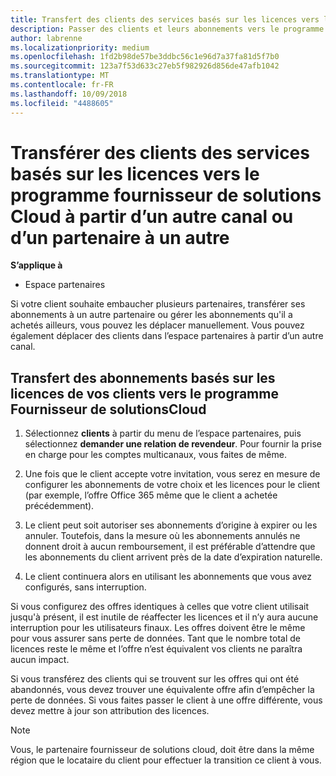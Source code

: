 ```yaml
---
title: Transfert des clients des services basés sur les licences vers le programme Fournisseur de solutionsCloud sur l'Espace partenaires | Espace partenaires
description: Passer des clients et leurs abonnements vers le programme de fournisseur de solutions cloud à partir d’un autre canal ou d’un autre partenaire.
author: labrenne
ms.localizationpriority: medium
ms.openlocfilehash: 1fd2b98de57be3ddbc56c1e96d7a37fa81d5f7b0
ms.sourcegitcommit: 123a7f53d633c27eb5f982926d856de47afb1042
ms.translationtype: MT
ms.contentlocale: fr-FR
ms.lasthandoff: 10/09/2018
ms.locfileid: "4488605"
---
```

# <a name="transfer-license-based-services-customers-to-the-cloud-solution-provider-program-from-another-channel-or-from-one-partner-to-another"></a>Transférer des clients des services basés sur les licences vers le programme fournisseur de solutions Cloud à partir d’un autre canal ou d’un partenaire à un autre

**S’applique à**

-  Espace partenaires

Si votre client souhaite embaucher plusieurs partenaires, transférer ses abonnements à un autre partenaire ou gérer les abonnements qu'il a achetés ailleurs, vous pouvez les déplacer manuellement. Vous pouvez également déplacer des clients dans l’espace partenaires à partir d’un autre canal.

## <a name="move-your-customers-license-based-subscriptions-to-the-cloud-solution-provider-program-csp"></a>Transfert des abonnements basés sur les licences de vos clients vers le programme Fournisseur de solutionsCloud

1. Sélectionnez **clients** à partir du menu de l’espace partenaires, puis sélectionnez **demander une relation de revendeur**. Pour fournir la prise en charge pour les comptes multicanaux, vous faites de même.

2.  Une fois que le client accepte votre invitation, vous serez en mesure de configurer les abonnements de votre choix et les licences pour le client (par exemple, l’offre Office 365 même que le client a achetée précédemment).

3. Le client peut soit autoriser ses abonnements d’origine à expirer ou les annuler. Toutefois, dans la mesure où les abonnements annulés ne donnent droit à aucun remboursement, il est préférable d’attendre que les abonnements du client arrivent près de la date d’expiration naturelle.

4. Le client continuera alors en utilisant les abonnements que vous avez configurés, sans interruption.


Si vous configurez des offres identiques à celles que votre client utilisait jusqu'à présent, il est inutile de réaffecter les licences et il n’y aura aucune interruption pour les utilisateurs finaux. Les offres doivent être le même pour vous assurer sans perte de données. Tant que le nombre total de licences reste le même et l’offre n’est équivalent vos clients ne paraîtra aucun impact.

Si vous transférez des clients qui se trouvent sur les offres qui ont été abandonnés, vous devez trouver une équivalente offre afin d’empêcher la perte de données. Si vous faites passer le client à une offre différente, vous devez mettre à jour son attribution des licences.

>[!NOTE]
>Vous, le partenaire fournisseur de solutions cloud, doit être dans la même région que le locataire du client pour effectuer la transition ce client à vous. 



